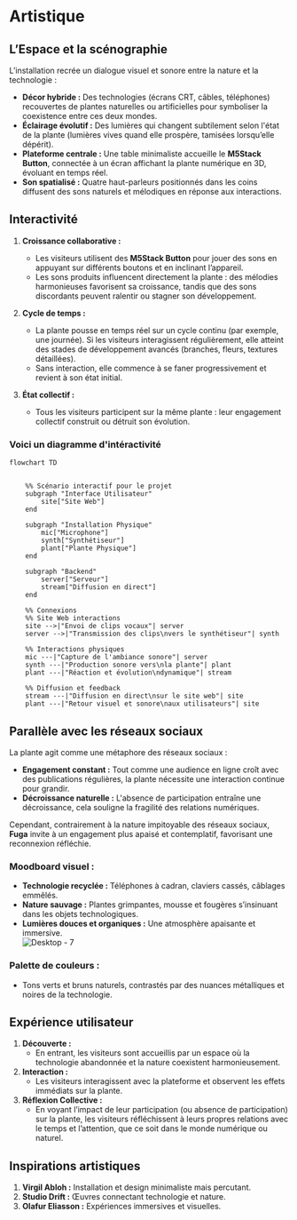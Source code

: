 # Artistique

## **L’Espace et la scénographie**  
L’installation recrée un dialogue visuel et sonore entre la nature et la technologie :  
- **Décor hybride :** Des technologies  (écrans CRT, câbles, téléphones) recouvertes de plantes naturelles ou artificielles pour symboliser la coexistence entre ces deux mondes.  
- **Éclairage évolutif :** Des lumières qui changent subtilement selon l'état de la plante (lumières vives quand elle prospère, tamisées lorsqu’elle dépérit).
- **Plateforme centrale :** Une table minimaliste accueille le **M5Stack Button**, connectée à un écran affichant la plante numérique en 3D, évoluant en temps réel.  
- **Son spatialisé :** Quatre haut-parleurs positionnés dans les coins diffusent des sons naturels et mélodiques en réponse aux interactions.  


## **Interactivité**
1. **Croissance collaborative :**  
   - Les visiteurs utilisent des **M5Stack Button** pour jouer des sons en appuyant sur différents boutons et en inclinant l’appareil.  
   - Les sons produits influencent directement la plante : des mélodies harmonieuses favorisent sa croissance, tandis que des sons discordants peuvent ralentir ou stagner son développement.  

2. **Cycle de temps :**  
   - La plante pousse en temps réel sur un cycle continu (par exemple, une journée). Si les visiteurs interagissent régulièrement, elle atteint des stades de développement avancés (branches, fleurs, textures détaillées).  
   - Sans interaction, elle commence à se faner progressivement et revient à son état initial.  

3. **État collectif :**  
   - Tous les visiteurs participent sur la même plante : leur engagement collectif construit ou détruit son évolution.  

### Voici un diagramme d'intéractivité

````mermaid
flowchart TD


    %% Scénario interactif pour le projet
    subgraph "Interface Utilisateur"
        site["Site Web"]
    end

    subgraph "Installation Physique"
        mic["Microphone"]
        synth["Synthétiseur"]
        plant["Plante Physique"]
    end

    subgraph "Backend"
        server["Serveur"]
        stream["Diffusion en direct"]
    end

    %% Connexions
    %% Site Web interactions
    site -->|"Envoi de clips vocaux"| server
    server -->|"Transmission des clips\nvers le synthétiseur"| synth

    %% Interactions physiques
    mic ---|"Capture de l'ambiance sonore"| server
    synth ---|"Production sonore vers\nla plante"| plant
    plant ---|"Réaction et évolution\ndynamique"| stream

    %% Diffusion et feedback
    stream ---|"Diffusion en direct\nsur le site web"| site
    plant ---|"Retour visuel et sonore\naux utilisateurs"| site
````

## **Parallèle avec les réseaux sociaux**  
La plante agit comme une métaphore des réseaux sociaux :  
- **Engagement constant :** Tout comme une audience en ligne croît avec des publications régulières, la plante nécessite une interaction continue pour grandir.  
- **Décroissance naturelle :** L'absence de participation entraîne une décroissance, cela souligne la fragilité des relations numériques.  

Cependant, contrairement à la nature impitoyable des réseaux sociaux, **Fuga** invite à un engagement plus apaisé et contemplatif, favorisant une reconnexion réfléchie.  

### **Moodboard visuel :**  
- **Technologie recyclée :** Téléphones à cadran, claviers cassés, câblages emmêlés.  
- **Nature sauvage :** Plantes grimpantes, mousse et fougères s’insinuant dans les objets technologiques.  
- **Lumières douces et organiques :** Une atmosphère apaisante et immersive.  
![Desktop - 7](https://github.com/user-attachments/assets/c227bdaf-f4ad-4990-aaf6-a99df4f355b2)


### **Palette de couleurs :**  
- Tons verts et bruns naturels, contrastés par des nuances métalliques et noires de la technologie.


## **Expérience utilisateur**  
1. **Découverte :**  
   - En entrant, les visiteurs sont accueillis par un espace où la technologie abandonnée et la nature coexistent harmonieusement.  
2. **Interaction :**  
   - Les visiteurs interagissent avec la plateforme et observent les effets immédiats sur la plante.  
3. **Réflexion Collective :**  
   - En voyant l’impact de leur participation (ou absence de participation) sur la plante, les visiteurs réfléchissent à leurs propres relations avec le temps et l’attention, que ce soit dans le monde numérique ou naturel.  


## **Inspirations artistiques**
1. **Virgil Abloh :** Installation et design minimaliste mais percutant.  
2. **Studio Drift :** Œuvres connectant technologie et nature.  
3. **Olafur Eliasson :** Expériences immersives et visuelles.  


